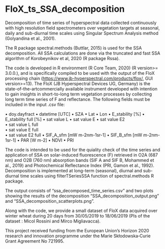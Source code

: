 # FloX_ts_SSA_decomposition

Decomposition of time series of hyperspectral data collected continuously with high resolution field spectrometers over vegetation targets at seasonal, daily and sub-diurnal time scales using Singular Spectrum Analysis method (Golyandina et al., 2001). 

The R package spectral.methods (Buttlar, 2015) is used for the SSA decomposition. All SSA calculations are done via the truncated and fast SSA algorithm of Korobeynikov et al, 2020 (R package Rssa).

The code is developed in R environment (R Core Team, 2020) (R version>= 3.0.0.), and is specifically compiled to be used with the output of the FloX processing chain (https://www.jb-hyperspectral.com/products/flox/, GUI version>=13). 
The FloX (JB Hyperspectral Devices UG, Germany) is the state-of-the-artcommercially available instrument developed with intention to gain insights in short-to-long term vegetation processes by collecting long term time series of F and reflectance. The following fields must be included in the input .csv file: 

•	doy.dayfract
•	datetime [UTC]
•	SZA
•	Lat
•	Lon
•	E_stability [%]
•	E_stability full [%]
•	sat value L
•	sat value E
•	sat value E2	
•	sat value L full	
•	sat value E full	
•	sat value E2 full
•	SIF_A_sfm [mW m-2nm-1sr-1]
•	SIF_B_sfm [mW m-2nm-1sr-1]
•	PAR [W m-2]
•	NDVI
•	PRI

The code is intended to be used for the quiality check of the time series and application of SSA on solar-induced fluorescence (F) retrieved in O2A (687 nm) and O2B (760 nm) absorption bands (SIF A and SIF B, Mohammed et al., 2019) and Photochemical Reflectance Index (PRI, Gamon et al., 1992). Decomposition is implemented at long-term (seasonal), diurnal and sub-diurnal time scales using filterTSeriesSSA function of spectral.methods R package. 

The output consists of “ssa_decomposed_time_series.csv” and two plots showing the results of the decomposition “SSA_decomposition_output.png”  and “SSA_decomposition_scatterplots.png”. 

Along with the code, we provide a small dataset of FloX data acquired over winter wheat during 20 days from 30/05/2019 to 18/06/2019 (PIs of the dataset : Micol Rossini and Mirco Migliavacca).

This project received funding from the European Union’s Horizon 2020 research and innovation programme under the Marie Skłodowska‐Curie Grant Agreement No 721995.
